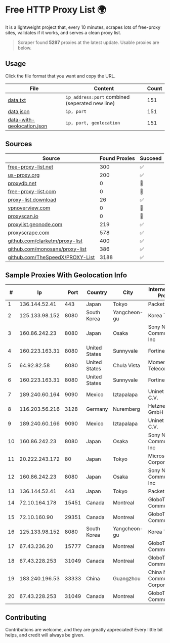 
# Free HTTP Proxy List 🌍

It is a lightweight project that, every 10 minutes, scrapes lots of free-proxy sites, validates if it works, and serves a clean proxy list.


> Scraper found **5297** proxies at the latest update. Usable proxies are below.

## Usage

Click the file format that you want and copy the URL.


|File|Content|Count|
|----|-------|-----|
|[data.txt](https://raw.githubusercontent.com/themiralay/Proxy-List-World/master/data.txt)|`ip_address:port` combined (seperated new line)|151|
|[data.json](https://raw.githubusercontent.com/themiralay/Proxy-List-World/master/data.json)|`ip, port`|151|
|[data-with-geolocation.json](https://raw.githubusercontent.com/themiralay/Proxy-List-World/master/data-with-geolocation.json)|`ip, port, geolocation`|151|

## Sources

|Source|Found Proxies|Succeed|
|------|-------------|-------|
|[free-proxy-list.net](https://free-proxy-list.net)|300|✅|
|[us-proxy.org](https://www.us-proxy.org)|200|✅|
|[proxydb.net](http://proxydb.net)|0|🚫|
|[free-proxy-list.com](https://free-proxy-list.com/?page=&port=&type%5B%5D=http&type%5B%5D=https&up_time=0&search=Search)|0|🚫|
|[proxy-list.download](https://www.proxy-list.download/HTTP)|26|✅|
|[vpnoverview.com](https://vpnoverview.com/privacy/anonymous-browsing/free-proxy-servers)|0|🚫|
|[proxyscan.io](https://www.proxyscan.io)|0|🚫|
|[proxylist.geonode.com](https://proxylist.geonode.com/api/proxy-list?limit=300&page=1&sort_by=lastChecked&sort_type=desc&protocols=http,https)|219|✅|
|[proxyscrape.com](https://api.proxyscrape.com/v2/?request=displayproxies&protocol=http&timeout=10000&country=all&ssl=all&anonymity=all)|578|✅|
|[github.com/clarketm/proxy-list](https://raw.githubusercontent.com/clarketm/proxy-list/master/proxy-list-raw.txt)|400|✅|
|[github.com/monosans/proxy-list](https://raw.githubusercontent.com/monosans/proxy-list/main/proxies/http.txt)|386|✅|
|[github.com/TheSpeedX/PROXY-List](https://raw.githubusercontent.com/TheSpeedX/PROXY-List/master/http.txt)|3188|✅|


## Sample Proxies With Geolocation Info

|#|Ip|Port|Country|City|Internet Service Provider|
|-|--|----|-------|----|-------------------------|
|1|136.144.52.41|443|Japan|Tokyo|Packet Host, Inc.|
|2|125.133.98.152|8080|South Korea|Yangcheon-gu|Korea Telecom|
|3|160.86.242.23|8080|Japan|Osaka|Sony Network Communications Inc|
|4|160.223.163.31|8080|United States|Sunnyvale|Fortinet Inc.|
|5|64.92.82.58|8080|United States|Chula Vista|Momentum Telecom, Inc.|
|6|160.223.163.31|8080|United States|Sunnyvale|Fortinet Inc.|
|7|189.240.60.164|9090|Mexico|Iztapalapa|Uninet S.A. de C.V.|
|8|116.203.56.216|3128|Germany|Nuremberg|Hetzner Online GmbH|
|9|189.240.60.166|9090|Mexico|Iztapalapa|Uninet S.A. de C.V.|
|10|160.86.242.23|8080|Japan|Osaka|Sony Network Communications Inc|
|11|20.222.243.172|80|Japan|Tokyo|Microsoft Corporation|
|12|160.86.242.23|8080|Japan|Osaka|Sony Network Communications Inc|
|13|136.144.52.41|443|Japan|Tokyo|Packet Host, Inc.|
|14|72.10.164.178|15451|Canada|Montreal|GloboTech Communications|
|15|72.10.160.90|29351|Canada|Montreal|GloboTech Communications|
|16|125.133.98.152|8080|South Korea|Yangcheon-gu|Korea Telecom|
|17|67.43.236.20|15777|Canada|Montreal|GloboTech Communications|
|18|67.43.228.253|31049|Canada|Montreal|GloboTech Communications|
|19|183.240.196.53|33333|China|Guangzhou|China Mobile Communications Corporation|
|20|67.43.228.253|31049|Canada|Montreal|GloboTech Communications|



## Contributing

Contributions are welcome, and they are greatly appreciated! Every
little bit helps, and credit will always be given.

